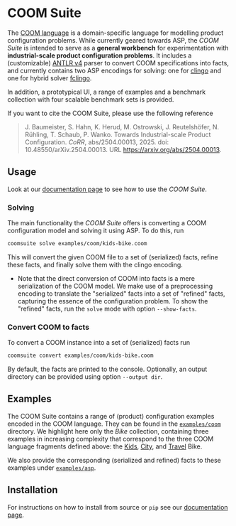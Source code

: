 # COOM Suite

The [COOM language](https://www.coom-lang.org/) is a domain-specific language
for modelling product configuration problems. While currently geared towards
ASP, the *COOM Suite* is intended to serve as a **general workbench** for
experimentation with **industrial-scale product configuration problems**. It
includes a (customizable) [ANTLR v4](https://www.antlr.org/) parser to convert
COOM specifications into facts, and currently contains two ASP encodings for
solving: one for [clingo](https://potassco.org/clingo) and one for hybrid
solver [fclingo](https://github.com/potassco/fclingo).

In addition, a prototypical UI, a range of examples and a benchmark collection
with four scalable benchmark sets is provided.

If you want to cite the COOM Suite, please use the following reference

> J. Baumeister, S. Hahn, K. Herud, M. Ostrowski, J. Reutelshöfer, N. Rühling,
> T. Schaub, P. Wanko. Towards Industrial-scale Product Configuration. _CoRR_,
> abs/2504.00013, 2025. doi: 10.48550/arXiv.2504.00013. URL
> https://arxiv.org/abs/2504.00013.

## Usage

Look at our [documentation page](https://potassco.org/coom-suite) to see how to
use the *COOM Suite*.

### Solving

The main functionality the *COOM Suite* offers is converting a COOM
configuration model and solving it using ASP. To do this, run

```bash
coomsuite solve examples/coom/kids-bike.coom
```

This will convert the given COOM file to a set of (serialized) facts, refine
these facts, and finally solve them with the clingo encoding.

- Note that the direct conversion of COOM into facts is a mere serialization of
  the COOM model. We make use of a preprocessing encoding to translate the
  "serialized" facts into a set of "refined" facts, capturing the essence of
  the configuration problem. To show the "refined" facts, run the `solve` mode
  with option `--show-facts`.

### Convert COOM to facts

To convert a COOM instance into a set of (serialized) facts run

```bash
coomsuite convert examples/coom/kids-bike.coom
```

By default, the facts are printed to the console. Optionally, an output
directory can be provided using option `--output dir`.

## Examples

The COOM Suite contains a range of (product) configuration examples encoded in
the COOM language. They can be found in the [`examples/coom`](examples/coom)
directory. We highlight here only the *Bike* collection, containing three
examples in increasing complexity that correspond to the three COOM language
fragments defined above: the [Kids](examples/coom/bike/kids-bike.coom),
[City](examples/coom/bike/city-bike.coom), and
[Travel](examples/coom/bike/travel-bike.coom) Bike.

We also provide the corresponding (serialized and refined) facts to these
examples under [`examples/asp`](examples/asp).

## Installation

For instructions on how to install from source or `pip` see our
[documentation page](https://potassco.org/coom-suite).
